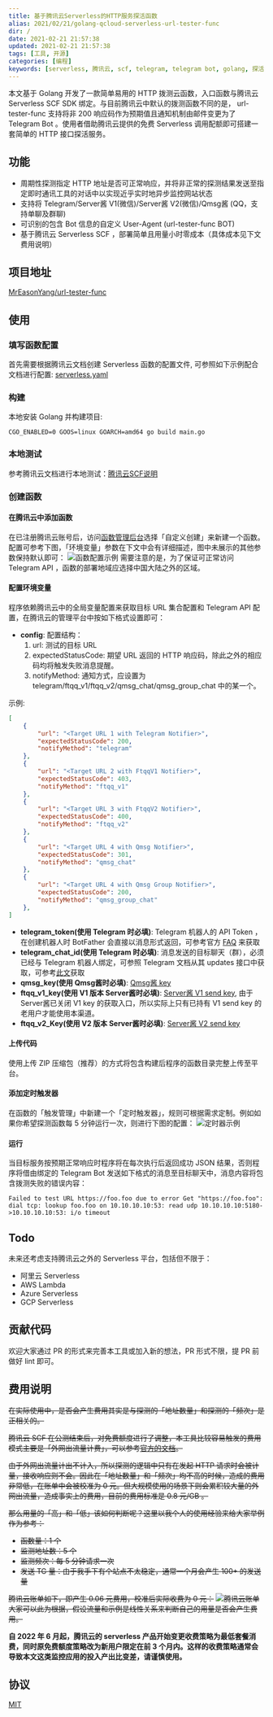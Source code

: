 ```yaml
---
title: 基于腾讯云Serverless的HTTP服务探活函数
alias: 2021/02/21/golang-qcloud-serverless-url-tester-func
dir: /
date: 2021-02-21 21:57:38
updated: 2021-02-21 21:57:38
tags: [工具, 开源]
categories: [编程]
keywords: [serverless, 腾讯云, scf, telegram, telegram bot, golang, 探活, HTTP拨测]
---
```

本文基于 Golang 开发了一款简单易用的 HTTP 拨测云函数，入口函数与腾讯云 Serverless SCF SDK 绑定。与目前腾讯云中默认的拨测函数不同的是， url-tester-func 支持将非 200 响应码作为预期值且通知机制由邮件变更为了 Telegram Bot 。使用者借助腾讯云提供的免费 Serverless 调用配额即可搭建一套简单的 HTTP 接口探活服务。

## 功能
- 周期性探测指定 HTTP 地址是否可正常响应，并将非正常的探测结果发送至指定即时通讯工具的对话中以实现近乎实时地异步监控网站状态
- 支持将 Telegram/Server酱 V1(微信)/Server酱 V2(微信)/Qmsg酱 (QQ，支持单聊及群聊)
- 可识别的包含 Bot 信息的自定义 User-Agent (url-tester-func BOT)
- 基于腾讯云 Serverless SCF ，部署简单且用量小时零成本（具体成本见下文费用说明）

## 项目地址
[MrEasonYang/url-tester-func](https://github.com/MrEasonYang/url-tester-func)

## 使用
### 填写函数配置
首先需要根据腾讯云文档创建 Serverless 函数的配置文件, 可参照如下示例配合文档进行配置: [serverless.yaml](https://github.com/MrEasonYang/url-tester-func/blob/main/serverless.yaml.example)

### 构建
本地安装 Golang 并构建项目:

   ```shell
   CGO_ENABLED=0 GOOS=linux GOARCH=amd64 go build main.go
   ```
<!--more-->

### 本地测试
参考腾讯云文档进行本地测试：[腾讯云SCF说明](https://github.com/MrEasonYang/url-tester-func/blob/main/README-QCLOUD.md)

### 创建函数
#### 在腾讯云中添加函数
在已注册腾讯云账号后，访问[函数管理后台](https://console.cloud.tencent.com/scf/list-create?rid=5&ns=default&createType=empty)选择「自定义创建」来新建一个函数。配置可参考下图，「环境变量」参数在下文中会有详细描述，图中未展示的其他参数保持默认即可：
![函数配置示例](https://gmiimg.com/cdcfc4c991e4e5ebe8cd5967abc2be54.png)
需要注意的是，为了保证可正常访问 Telegram API ，函数的部署地域应选择中国大陆之外的区域。

#### 配置环境变量
程序依赖腾讯云中的全局变量配置来获取目标 URL 集合配置和 Telegram API 配置，在腾讯云的管理平台中按如下格式设置即可：
- **config**: 
配置结构：
  1. url: 测试的目标 URL
	2. expectedStatusCode: 期望 URL 返回的 HTTP 响应码，除此之外的相应码均将触发失败消息提醒。
	3. notifyMethod: 通知方式，应设置为 telegram/ftqq_v1/ftqq_v2/qmsg_chat/qmsg_group_chat 中的某一个。


示例:
```json
[
    {
        "url": "<Target URL 1 with Telegram Notifier>",
        "expectedStatusCode": 200,
        "notifyMethod": "telegram"
    },
    {
        "url": "<Target URL 2 with FtqqV1 Notifier>",
        "expectedStatusCode": 403,
        "notifyMethod": "ftqq_v1"
    },
    {
        "url": "<Target URL 3 with FtqqV2 Notifier>",
        "expectedStatusCode": 400,
        "notifyMethod": "ftqq_v2"
    },
    {
        "url": "<Target URL 4 with Qmsg Notifier>",
        "expectedStatusCode": 301,
        "notifyMethod": "qmsg_chat"
    },
    {
        "url": "<Target URL 4 with Qmsg Group Notifier>",
        "expectedStatusCode": 200,
        "notifyMethod": "qmsg_group_chat"
    },
]
```
- **telegram_token(使用 Telegram 时必填)**: Telegram 机器人的 API Token ，在创建机器人时 BotFather 会直接以消息形式返回，可参考官方 [FAQ](https://telegra.ph/Awesome-Telegram-Bot-11-11) 来获取
- **telegram_chat_id(使用 Telegram 时必填)**: 消息发送的目标聊天（群），必须已经与 Telegram 机器人绑定，可参照 Telegram 文档从其 updates 接口中获取，可参考[此文](https://stackoverflow.com/questions/32423837/telegram-bot-how-to-get-a-group-chat-id)获取
- **qmsg_key(使用 Qmsg酱时必填)**: [Qmsg酱 key](https://qmsg.zendee.cn/me.html)
- **ftqq_v1_key(使用 V1 版本 Server酱时必填)**: [Server酱 V1 send key](https://sct.ftqq.com/sendkey), 由于 Server酱已关闭 V1 key 的获取入口，所以实际上只有已持有 V1 send key 的老用户才能使用本渠道。
- **ftqq_v2_Key(使用 V2 版本 Server酱时必填)**: [Server酱 V2 send key](https://sct.ftqq.com/sendkey)

#### 上传代码
使用上传 ZIP 压缩包（推荐）的方式将包含构建后程序的函数目录完整上传至平台。

#### 添加定时触发器
在函数的「触发管理」中新建一个「定时触发器」，规则可根据需求定制。例如如果你希望探测函数每 5 分钟运行一次，则进行下图的配置：
![定时器示例](https://gmiimg.com/ccefcae3568cb512ab1c097b442d90f2.png)

#### 运行
当目标服务按预期正常响应时程序将在每次执行后返回成功 JSON 结果，否则程序将借由绑定的 Telegram Bot 发送如下格式的消息至目标聊天中，消息内容将包含拨测失败的错误内容：
```
Failed to test URL https://foo.foo due to error Get "https://foo.foo": dial tcp: lookup foo.foo on 10.10.10.10:53: read udp 10.10.10.10:5180->10.10.10.10:53: i/o timeout
```

## Todo
未来还考虑支持腾讯云之外的 Serverless 平台，包括但不限于：
- 阿里云 Serverless
- AWS Lambda
- Azure Serverless
- GCP Serverless

## 贡献代码
欢迎大家通过 PR 的形式来完善本工具或加入新的想法，PR 形式不限，提 PR 前做好 lint 即可。

## 费用说明
~~在实际使用中，是否会产生费用其实是与探测的「地址数量」和探测的「频次」是正相关的。~~

~~腾讯云 SCF 在公测结束后，对免费额度进行了调整，本工具比较容易触发的费用模式主要是「外网出流量计费」，可以参考[官方的文档](https://cloud.tencent.com/product/scf/pricing)。~~

~~由于外网出流量计出不计入，所以探测的逻辑中只有在发起 HTTP 请求时会被计量，接收响应则不会。因此在「地址数量」和「频次」均不高的时候，造成的费用非常低，在账单中会被校准为 0 元。但大规模使用的场景下则会累积较大量的外网出流量，造成事实上的费用，目前的费用标准是 0.8 元/GB 。~~

~~那么用量的「高」和「低」该如何判断呢？这里以我个人的使用经验来给大家举例作为参考：~~
- ~~函数量：1 个~~
- ~~监测地址数：5 个~~
- ~~监测频次：每 5 分钟请求一次~~
- ~~发送 TG 量：由于我手下有个站点不太稳定，通常一个月会产生 100+ 的发送量~~

~~腾讯云账单如下，即产生 0.06 元费用，校准后实际收费为 0 元：~~
~~![腾讯云账单](https://gmiimg.com/4865b1cbc976589f50f331bda007383a.png)~~
~~大家可以此为根据，假设流量和示例是线性关系来判断自己的用量是否会产生费用。~~

**自 2022 年 6 月起，腾讯云的 serverless 产品开始变更收费策略为最低套餐消费，同时原免费额度策略改为新用户限定在前 3 个月内。这样的收费策略通常会导致本文这类监控应用的投入产出比变差，请谨慎使用。**

## 协议
[MIT](https://github.com/MrEasonYang/url-tester-func/blob/main/LICENSE)